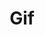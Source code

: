 ---
ee_id: '28'
site: '1'
type: '2'
long_id: 2006-019 Gif
url: 2006-019-handmadegif
year: '2006'
medium: 'Pen on paper. '
commission:
add_credit:
dims:
pitch: "<p>​Gif file written by hand. </p>"
ps: |-
  <p>​Handmade Gif is a Gif file I wrote by hand in binary. This of course is pointless, but I chose to do this as an exercise in order to familiarize myself with the basics of compression for no reason other then I wondered how it worked. Since Gif was the oldest common compression format, I picked it first. And because I was writing it by hand I picked a really small and easy one to do, which was a 2 pixel wide by 2 pixel high square. Black, White, on top of White, Black. U can see it re-sized above (the grey sections are aliasing which are not included in the oriignal, ... I swear!, download it and check it out. :) </p>
  <p>Gif Code Explanation</p>

  <p>header: 474946383961</p>

  <p>image map size: 0200 0200</p>

  <p>global color flag, not sorted, 1 bit per color, size of color table 2: 80</p>

  <p>no background (unused): 00</p>

  <p>no pixel aspect ratio: 00</p>

  <p>black: 000000</p>

  <p>white: FFFFFF</p>

  <p>image separator: 2C</p>

  <p>image distance from l / r in image map: 0000 0000</p>

  <p>image size: 0200 0200</p>

  <p>non interlaced, and no local colors (not sorted and no size): 00</p>

  <p>size of LZW code chunks (=3): 02</p>

  <p>length of LZW code section: 03</p>

  <p>LWZ code: 448202</p>

  <p>next LZW code size: 00</p>

  <p>end of file: 3B</p>

  <p>It is a 2 by 2 black and white checker GIF…</p>

  <p>BW WB</p>
live_url:
related:
title: Gif
youtube:
imgs: |-
  {filedir_1}Gif_2006_019_full-2-database_qqq.jpg
  {filedir_1}cory_arcangel_gif.gif
subheading:
year2: '2006'
download:
add_credits:
related_code:
! '':
layout: things-i-made
---